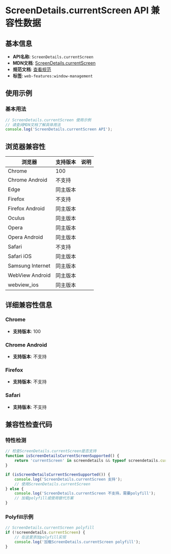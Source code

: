 # ScreenDetails.currentScreen API 兼容性数据

## 基本信息

- **API名称**: `ScreenDetails.currentScreen`
- **MDN文档**: [ScreenDetails.currentScreen](https://developer.mozilla.org/docs/Web/API/ScreenDetails/currentScreen)
- **规范文档**: [查看规范](https://w3c.github.io/window-management/#ref-for-dom-screendetails-currentscreen)
- **标签**: `web-features:window-management`

## 使用示例

### 基本用法

```javascript
// ScreenDetails.currentScreen 使用示例
// 请查阅MDN文档了解具体用法
console.log('ScreenDetails.currentScreen API');
```

## 浏览器兼容性

| 浏览器 | 支持版本 | 说明 |
|--------|----------|------|
| Chrome | 100 |  |
| Chrome Android | 不支持 |  |
| Edge | 同主版本 |  |
| Firefox | 不支持 |  |
| Firefox Android | 同主版本 |  |
| Oculus | 同主版本 |  |
| Opera | 同主版本 |  |
| Opera Android | 同主版本 |  |
| Safari | 不支持 |  |
| Safari iOS | 同主版本 |  |
| Samsung Internet | 同主版本 |  |
| WebView Android | 同主版本 |  |
| webview_ios | 同主版本 |  |

## 详细兼容性信息

### Chrome

- **支持版本**: 100

### Chrome Android

- **支持版本**: 不支持

### Firefox

- **支持版本**: 不支持

### Safari

- **支持版本**: 不支持

## 兼容性检查代码

### 特性检测

```javascript
// 检查ScreenDetails.currentScreen是否支持
function isScreenDetailsCurrentScreenSupported() {
    return 'currentScreen' in screendetails && typeof screendetails.currentScreen === 'function';
}

if (isScreenDetailsCurrentScreenSupported()) {
    console.log('ScreenDetails.currentScreen 支持');
    // 使用ScreenDetails.currentScreen
} else {
    console.log('ScreenDetails.currentScreen 不支持，需要polyfill');
    // 加载polyfill或使用替代方案
}
```

### Polyfill示例

```javascript
// ScreenDetails.currentScreen polyfill
if (!screendetails.currentScreen) {
    // 在这里添加polyfill实现
    console.log('加载ScreenDetails.currentScreen polyfill');
}
```

